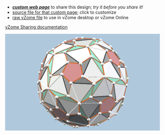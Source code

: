 
 - [***custom web page***][post] to share this design; *try it before you share it!*
 - [source file for that custom page][source]; click to customize
 - [raw vZome file][raw] to use in vZome desktop or vZome Online

[vZome Sharing documentation](https://vzome.github.io/vzome/sharing.html#how-it-works)

![Image](<C140-orange-fullerene-hull.png>)


[post]: <https://vorth.github.io/vzome-sharing/2022/03/12/C140-orange-fullerene-hull-10-41-36.html>
[source]: <https://github.com/vorth/vzome-sharing/edit/main/_posts/2022-03-12-C140-orange-fullerene-hull-10-41-36.md>
[raw]: <https://raw.githubusercontent.com/vorth/vzome-sharing/main/2022/03/12/10-41-36-C140-orange-fullerene-hull/C140-orange-fullerene-hull.vZome>